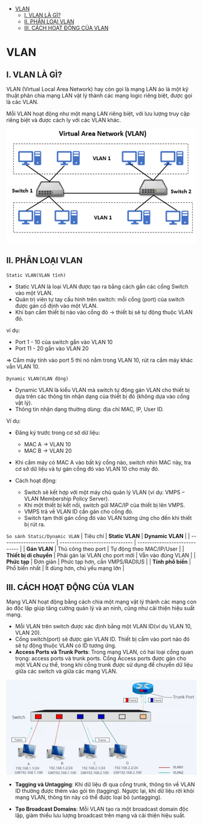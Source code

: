 - [VLAN](#vlan)
  - [I. VLAN LÀ GÌ?](#i-vlan-là-gì)
  - [II. PHÂN LOẠI VLAN](#ii-phân-loại-vlan)
  - [III. CÁCH HOẠT ĐỘNG CỦA VLAN](#iii-cách-hoạt-động-của-vlan)


# VLAN
## I. VLAN LÀ GÌ?
VLAN (Virtual Local Area Network) hay còn gọi là mạng LAN ảo là một kỹ thuật phân chia mạng LAN vật lý thành các mạng logic riêng biệt, được gọi là các VLAN.

Mỗi VLAN hoạt động như một mạng LAN riêng biệt, với lưu lượng truy cập riêng biệt và được cách ly với các VLAN khác.

![alt text](../images/vlan_def.png)

## II. PHÂN LOẠI VLAN
`Static VLAN(VLAN tĩnh)`
- Static VLAN là loại VLAN được tạo ra bằng cách gắn các cổng Switch vào một VLAN. 
- Quản trị viên tự tay cấu hình trên switch: mỗi cổng (port) của switch được gán cố định vào một VLAN.
- Khi bạn cắm thiết bị nào vào cổng đó → thiết bị sẽ tự động thuộc VLAN đó.

ví dụ:
- Port 1 - 10 của switch gắn vào VLAN 10
- Port 11 - 20 gắn vào VLAN 20

=> Cắm máy tính vào port 5 thì nó nằm trong VLAN 10, rút ra cắm máy khác vẫn VLAN 10.

`Dynamic VLAN(VLAN động)`
- Dynamic VLAN là kiểu VLAN mà switch tự động gán VLAN cho thiết bị dựa trên các thông tin nhận dạng của thiết bị đó (không dựa vào cổng vật lý).
- Thông tin nhận dạng thường dùng: địa chỉ MAC, IP, User ID.

Ví dụ: 
- Đăng ký trước trong cơ sở dữ liệu:
  - MAC A → VLAN 10
  - MAC B → VLAN 20
- Khi cắm máy có MAC A vào bất kỳ cổng nào, switch nhìn MAC này, tra cơ sở dữ liệu và tự gán cổng đó vào VLAN 10 cho máy đó.

- Cách hoạt động:
  - Switch sẽ kết hợp với một máy chủ quản lý VLAN (ví dụ: VMPS – VLAN Membership Policy Server).
  - Khi một thiết bị kết nối, switch gửi MAC/IP của thiết bị lên VMPS.
  - VMPS trả về VLAN ID cần gán cho cổng đó.
  - Switch tạm thời gán cổng đó vào VLAN tương ứng cho đến khi thiết bị rút ra.

`So sánh Static/Dynamic VLAN`
| Tiêu chí               | **Static VLAN**                | **Dynamic VLAN**              |
| ---------------------- | ------------------------------ | ----------------------------- |
| **Gán VLAN**           | Thủ công theo port             | Tự động theo MAC/IP/User      |
| **Thiết bị di chuyển** | Phải gán lại VLAN cho port mới | Vẫn vào đúng VLAN             |
| **Phức tạp**           | Đơn giản                       | Phức tạp hơn, cần VMPS/RADIUS |
| **Tính phổ biến**      | Phổ biến nhất                  | Ít dùng hơn, chủ yếu mạng lớn |

## III. CÁCH HOẠT ĐỘNG CỦA VLAN
Mạng VLAN hoạt động bằng cách chia một mạng vật lý thành các mạng con ảo độc lập giúp tăng cường quản lý và an ninh, cũng như cải thiện hiệu suất mạng.
- Mỗi VLAN trên switch được xác định bằng một VLAN ID(ví dụ VLAN 10, VLAN 20).
- Cổng switch(port) sẽ được gán VLAN ID. Thiết bị cắm vào port nào đó sẽ tự động thuộc VLAN có ID tương ứng.
- **Access Ports và Trunk Ports**: Trong mạng VLAN, có hai loại cổng quan trọng: access ports và trunk ports. Cổng Access ports được gán cho một VLAN cụ thể, trong khi cổng trunk được sử dụng để chuyển dữ liệu giữa các switch và giữa các mạng VLAN.

![alt text](../images/vlan_work.png)

- **Tagging và Untagging**: Khi dữ liệu đi qua cổng trunk, thông tin về VLAN ID thường được thêm vào gói tin (tagging). Ngược lại, khi dữ liệu rời khỏi mạng VLAN, thông tin này có thể được loại bỏ (untagging).

- **Tạo Broadcast Domains**: Mỗi VLAN tạo ra một broadcast domain độc lập, giảm thiểu lưu lượng broadcast trên mạng và cải thiện hiệu suất.